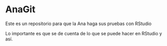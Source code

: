 # AnaGit
Este es un repositorio para que la Ana haga sus pruebas con RStudio

Lo importante es que se de cuenta de lo que se puede hacer en RStudio y así.
